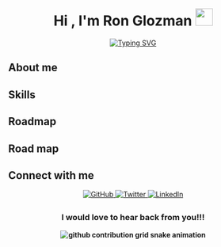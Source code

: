 
<h1 align="center"><b>Hi , I'm Ron Glozman </b><img src="https://media.giphy.com/media/hvRJCLFzcasrR4ia7z/giphy.gif" width="35"></h1>


<p align="center">
<a href="https://git.io/typing-svg"><img src="https://readme-typing-svg.demolab.com?font=Time+New+Roman&weight=200&pause=1000&color=F7E32F&background=F0DCFF00&center=true&width=600&lines=Lives+in+Israel+♥;Studies+computer+science+in+De+Shalit+high+school;Learning+to+be+a+Full+Stack+developer;Searching+for+a+job+" alt="Typing SVG" /></a>
</p>

## About me 


## Skills

## Roadmap 

## Road map 

## Connect with me 
<div align="center">
  <a href="https://github.com/popisgod" target="_blank"> 
    <img src="https://img.shields.io/badge/github-%2324292e.svg?&style=for-the-badge&logo=github&logoColor=green" alt="GitHub" style="margin-bottom: 5px;">
  </a>
  <a href="https://twitter.com/GlozmanRon" target="_blank" >
    <img src="https://img.shields.io/badge/twitter-%2300acee.svg?&style=for-the-badge&logo=twitter&logoColor=pink" alt="Twitter" style="margin-bottom: 5px;">
  </a>
  <a href="https://www.linkedin.com/in/ron-glozman-41724322b/" target="_blank">
    <img src="https://img.shields.io/badge/linkedin-%231E77B5.svg?&style=for-the-badge&logo=linkedin&logoColor=white" alt="LinkedIn" style="margin-bottom: 5px;">
  </a>
  
<h3 align="center"><b>I would love to hear back from you!!!</h3>

  
<picture>
  <source media="(prefers-color-scheme: dark)" srcset="https://raw.githubusercontent.com/popisgod/popisgod/output/github-contribution-grid-snake-dark.svg">
  <source media="(prefers-color-scheme: light)" srcset="https://raw.githubusercontent.com/popisgod/popisgod/output/github-contribution-grid-snake.svg">
  <img alt="github contribution grid snake animation" src="https://raw.githubusercontent.com/popisgod/popisgod/output/github-contribution-grid-snake.svg">
</picture>
</div>

